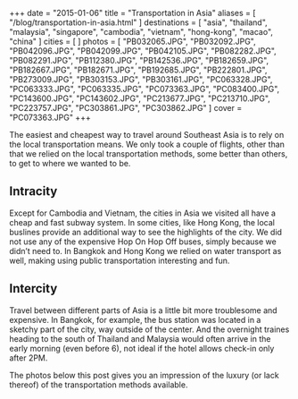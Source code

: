 +++
date    = "2015-01-06"
title   = "Transportation in Asia"
aliases = [ "/blog/transportation-in-asia.html" ]
destinations = [ "asia", "thailand", "malaysia", "singapore", "cambodia", "vietnam", "hong-kong", "macao", "china" ]
cities  = [ ]
photos  = [
  "PB032065.JPG", "PB032092.JPG", "PB042096.JPG", "PB042099.JPG", "PB042105.JPG",
  "PB082282.JPG", "PB082291.JPG", "PB112380.JPG", "PB142536.JPG", "PB182659.JPG",
  "PB182667.JPG", "PB182671.JPG", "PB192685.JPG", "PB222801.JPG", "PB273009.JPG",
  "PB303153.JPG", "PB303161.JPG", "PC063328.JPG", "PC063333.JPG", "PC063335.JPG",
  "PC073363.JPG", "PC083400.JPG", "PC143600.JPG", "PC143602.JPG", "PC213677.JPG",
  "PC213710.JPG", "PC223757.JPG", "PC303861.JPG", "PC303862.JPG"
]
cover = "PC073363.JPG"
+++

The easiest and cheapest way to travel around Southeast Asia is to rely on the local transportation means. We only took a couple of flights, other than that we relied on the local transportation methods, some better than others, to get to where we wanted to be.
<!--more-->
## Intracity
Except for Cambodia and Vietnam, the cities in Asia we visited all have a cheap and fast subway system. In some cities, like Hong Kong, the local buslines provide an additional way to see the highlights of the city. We did not use any of the expensive Hop On Hop Off buses, simply because we didn’t need to. In Bangkok and Hong Kong we relied on water transport as well, making using public transportation interesting and fun.

## Intercity
Travel between different parts of Asia is a little bit more troublesome and expensive. In Bangkok, for example, the bus station was located in a sketchy part of the city, way outside of the center. And the overnight traines heading to the south of Thailand and Malaysia would often arrive in the early morning (even before 6), not ideal if the hotel allows check-in only after 2PM.

The photos below this post gives you an impression of the luxury (or lack thereof) of the transportation methods available.